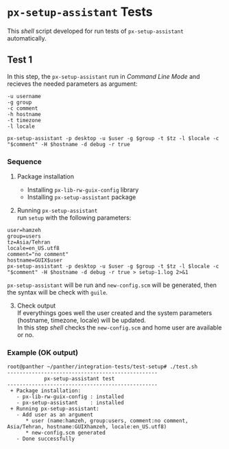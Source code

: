 # `px-setup-assistant` Tests
This _shell_ script developed for run tests of `px-setup-assistant` automatically.

## Test 1
In this step, the `px-setup-assistant` run in _Command Line Mode_ and recieves the needed parameters as argument:
```
-u username
-g group
-c comment
-h hostname
-t timezone
-l locale
```

```shell
px-setup-assistant -p desktop -u $user -g $group -t $tz -l $locale -c "$comment" -H $hostname -d debug -r true
```


### Sequence
1. Package installation    
   * Installing `px-lib-rw-guix-config` library
   * Installing `px-setup-assistant` package
   
2. Running `px-setup-assistant`    
   run `setup` with the following parameters:
```shell
user=hamzeh
group=users
tz=Asia/Tehran
locale=en_US.utf8
comment="no comment"
hostname=GUIX$user
px-setup-assistant -p desktop -u $user -g $group -t $tz -l $locale -c "$comment" -H $hostname -d debug -r true > setup-1.log 2>&1
```
   `px-setup-assistant` will be run and `new-config.scm` will be generated, then the syntax will be check with `guile`.
   
3. Check output    
   If everythings goes well the user created and the system parameters (hostname, timezone, locale) will be updated.     
   In this step _shell_ checks the `new-config.scm` and home user are available or no.


### Example (OK output)
```shell
root@panther ~/panther/integration-tests/test-setup# ./test.sh
-------------------------------------------------
            px-setup-assistant test
-------------------------------------------------
 + Package installation:
   - px-lib-rw-guix-config : installed
   - px-setup-assistant    : installed
 + Running px-setup-assistant:
   - Add user as an argument
      * user (name:hamzeh, group:users, comment:no comment, Asia/Tehran, hostname:GUIXhamzeh, locale:en_US.utf8)
      * new-config.scm generated
   - Done successfully
```

   

